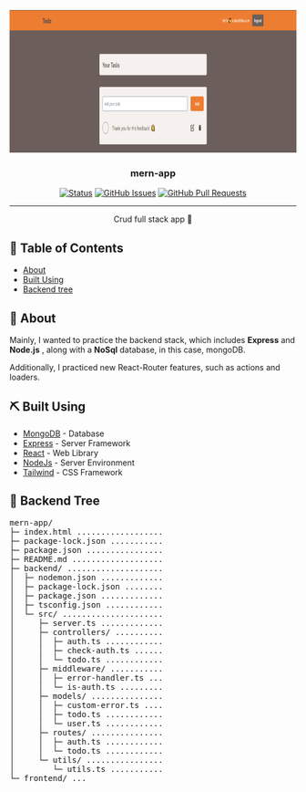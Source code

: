 <p align="center">
  <a href="" rel="noopener">
 <img width=100% height=250px src="./.github/Screenshot_1.png" alt="Project logo"></a>

</p>

<h3 align="center">mern-app</h3>

<div align="center">

[![Status](https://img.shields.io/badge/status-active-success.svg)]()
[![GitHub Issues](https://img.shields.io/github/issues/F4eNn/MernApp)](https://github.com/F4eNn/MernApp/issues)
[![GitHub Pull Requests](https://img.shields.io/github/issues-pr/F4eNn/MernApp)](https://github.com/F4eNn/MernApp/pulls)

</div>

---

<p align="center"> Crud full stack app 🧐
    <br> 
</p>

## 📝 Table of Contents

- [About](#about)
- [Built Using](#built_using)
- [Backend tree](#backend_tree)

## 🧐 About <a name = "about"></a>

<p>
Mainly, I wanted to practice the backend stack, which includes <strong>Express</strong> and <strong>Node.js</strong> , along with a <strong>NoSql</strong> database, in this case, mongoDB.
</p>
<p>
Additionally, I practiced new React-Router features, such as actions and loaders.
</p>

## ⛏️ Built Using <a name = "built_using"></a>

- [MongoDB](https://www.mongodb.com/) - Database
- [Express](https://expressjs.com/) - Server Framework
- [React](https://react.dev/) - Web Library
- [NodeJs](https://nodejs.org/en/) - Server Environment
- [Tailwind](https://tailwindcss.com/) - CSS Framework


## 🌲 Backend Tree <a name = "backend_tree"></a>

<pre>
mern-app/
├─ index.html .................. 
├─ package-lock.json ........... 
├─ package.json ................ 
├─ README.md ................... 
├─ backend/ .................... 
│  ├─ nodemon.json ............. 
│  ├─ package-lock.json ........ 
│  ├─ package.json ............. 
│  ├─ tsconfig.json ............ 
│  └─ src/ ..................... 
│     ├─ server.ts ............. 
│     ├─ controllers/ .......... 
│     │  ├─ auth.ts ............ 
│     │  ├─ check-auth.ts ...... 
│     │  └─ todo.ts ............ 
│     ├─ middleware/ ........... 
│     │  ├─ error-handler.ts ... 
│     │  └─ is-auth.ts ......... 
│     ├─ models/ ............... 
│     │  ├─ custom-error.ts .... 
│     │  ├─ todo.ts ............ 
│     │  └─ user.ts ............ 
│     ├─ routes/ ............... 
│     │  ├─ auth.ts ............ 
│     │  └─ todo.ts ............ 
│     └─ utils/ ................ 
│        └─ utils.ts ........... 
└─ frontend/ ...
</pre>


